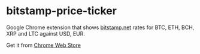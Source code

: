 bitstamp-price-ticker
==================

Google Chrome extension that shows [bitstamp.net](https://bitstamp.net) rates for BTC, ETH, BCH, XRP and LTC against USD, EUR.

Get it from [Chrome Web Store](https://chrome.google.com/webstore/detail/bitstamp-price-ticker/jkekogmpjjmhajnmocggebnklcpdkmjn)
